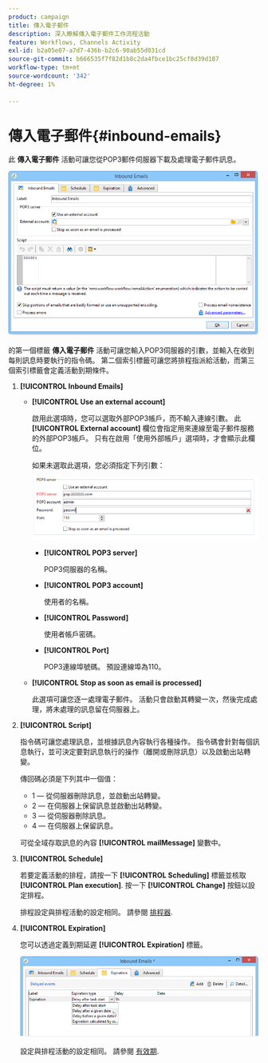 ```yaml
---
product: campaign
title: 傳入電子郵件
description: 深入瞭解傳入電子郵件工作流程活動
feature: Workflows, Channels Activity
exl-id: b2a05e07-a7d7-436b-b2c6-90ab55d031cd
source-git-commit: b666535f7f82d1b8c2da4fbce1bc25cf8d39d187
workflow-type: tm+mt
source-wordcount: '342'
ht-degree: 1%

---
```


# 傳入電子郵件{#inbound-emails}



此 **傳入電子郵件** 活動可讓您從POP3郵件伺服器下載及處理電子郵件訊息。

![](assets/email_rec_edit_1.png)

的第一個標籤 **傳入電子郵件** 活動可讓您輸入POP3伺服器的引數，並輸入在收到每則訊息時要執行的指令碼。 第二個索引標籤可讓您將排程指派給活動，而第三個索引標籤會定義活動到期條件。

1. **[!UICONTROL Inbound Emails]**

   * **[!UICONTROL Use an external account]**

     啟用此選項時，您可以選取外部POP3帳戶，而不輸入連線引數。 此 **[!UICONTROL External account]** 欄位會指定用來連線至電子郵件服務的外部POP3帳戶。 只有在啟用「使用外部帳戶」選項時，才會顯示此欄位。

     如果未選取此選項，您必須指定下列引數：

     ![](assets/email_rec_edit_1b.png)

      * **[!UICONTROL POP3 server]**

        POP3伺服器的名稱。

      * **[!UICONTROL POP3 account]**

        使用者的名稱。

      * **[!UICONTROL Password]**

        使用者帳戶密碼。

      * **[!UICONTROL Port]**

        POP3連線埠號碼。 預設連線埠為110。

   * **[!UICONTROL Stop as soon as email is processed]**

     此選項可讓您逐一處理電子郵件。 活動只會啟動其轉變一次，然後完成處理，將未處理的訊息留在伺服器上。

1. **[!UICONTROL Script]**

   指令碼可讓您處理訊息，並根據訊息內容執行各種操作。 指令碼會針對每個訊息執行，並可決定要對訊息執行的操作（離開或刪除訊息）以及啟動出站轉變。

   傳回碼必須是下列其中一個值：

   * 1 — 從伺服器刪除訊息，並啟動出站轉變。
   * 2 — 在伺服器上保留訊息並啟動出站轉變。
   * 3 — 從伺服器刪除訊息。
   * 4 — 在伺服器上保留訊息。

   可從全域存取訊息的內容 **[!UICONTROL mailMessage]** 變數中。

1. **[!UICONTROL Schedule]**

   若要定義活動的排程，請按一下 **[!UICONTROL Scheduling]** 標籤並核取 **[!UICONTROL Plan execution]**. 按一下 **[!UICONTROL Change]** 按鈕以設定排程。

   排程設定與排程活動的設定相同。 請參閱 [排程器](scheduler.md).

1. **[!UICONTROL Expiration]**

   您可以透過定義到期延遲 **[!UICONTROL Expiration]** 標籤。

   ![](assets/email_rec_edit_3.png)

   設定與排程活動的設定相同。 請參閱 [有效期](defining-approvals.md).
